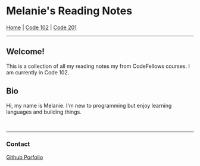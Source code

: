 # Melanie's Reading Notes


[Home](README.md) |  [Code 102](102/home102.md) | [Code 201](201/home201.md)

---

## Welcome!

This is a collection of all my reading notes my from CodeFellows courses. I am currently in Code 102.

## Bio

Hi, my name is Melanie. I'm new to programming but enjoy learning languages and building things.

<br>

---
### Contact

[Github Porfolio](https://github.com/melanie-johnston)
